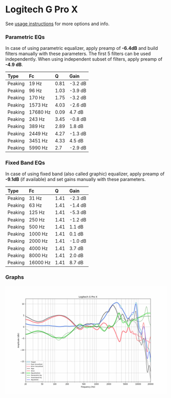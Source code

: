 # Logitech G Pro X
See [usage instructions](https://github.com/jaakkopasanen/AutoEq#usage) for more options and info.

### Parametric EQs
In case of using parametric equalizer, apply preamp of **-6.4dB** and build filters manually
with these parameters. The first 5 filters can be used independently.
When using independent subset of filters, apply preamp of **-4.9 dB**.

| Type    | Fc       |    Q | Gain    |
|:--------|:---------|:-----|:--------|
| Peaking | 19 Hz    | 0.81 | -3.2 dB |
| Peaking | 96 Hz    | 1.03 | -3.9 dB |
| Peaking | 170 Hz   | 1.75 | -3.2 dB |
| Peaking | 1573 Hz  | 4.03 | -2.6 dB |
| Peaking | 17680 Hz | 0.09 | 4.7 dB  |
| Peaking | 243 Hz   | 3.45 | -0.8 dB |
| Peaking | 389 Hz   | 2.89 | 1.8 dB  |
| Peaking | 2449 Hz  | 4.27 | -1.3 dB |
| Peaking | 3451 Hz  | 4.33 | 4.5 dB  |
| Peaking | 5990 Hz  | 2.7  | -2.9 dB |

### Fixed Band EQs
In case of using fixed band (also called graphic) equalizer, apply preamp of **-9.1dB**
(if available) and set gains manually with these parameters.

| Type    | Fc       |    Q | Gain    |
|:--------|:---------|:-----|:--------|
| Peaking | 31 Hz    | 1.41 | -2.3 dB |
| Peaking | 63 Hz    | 1.41 | -1.4 dB |
| Peaking | 125 Hz   | 1.41 | -5.3 dB |
| Peaking | 250 Hz   | 1.41 | -1.2 dB |
| Peaking | 500 Hz   | 1.41 | 1.1 dB  |
| Peaking | 1000 Hz  | 1.41 | 0.1 dB  |
| Peaking | 2000 Hz  | 1.41 | -1.0 dB |
| Peaking | 4000 Hz  | 1.41 | 3.7 dB  |
| Peaking | 8000 Hz  | 1.41 | 2.0 dB  |
| Peaking | 16000 Hz | 1.41 | 8.7 dB  |

### Graphs
![](./Logitech%20G%20Pro%20X.png)